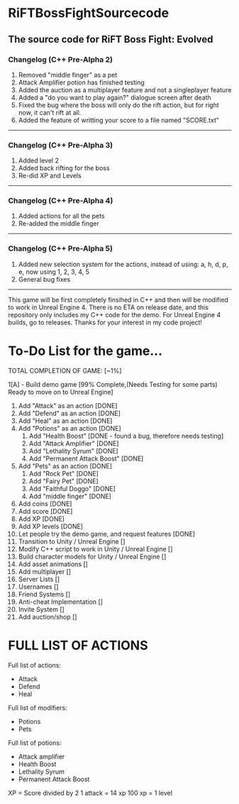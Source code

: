 # RiFTBossFightSourcecode
The source code for RiFT Boss Fight: Evolved
------------------------------------------
### Changelog (C++ Pre-Alpha 2)
1. Removed "middle finger" as a pet
2. Attack Amplifier potion has finished testing
3. Added the auction as a multiplayer feature and not a singleplayer feature
4. Added a "do you want to play again?" dialogue screen after death
5. Fixed the bug where the boss will only do the rift action, but for right now, it can't rift at all.
6. Added the feature of writting your score to a file named "SCORE.txt"
------------------------------------------
### Changelog (C++ Pre-Alpha 3)
1. Added level 2
2. Added back rifting for the boss
3. Re-did XP and Levels
------------------------------------------
### Changelog (C++ Pre-Alpha 4)
1. Added actions for all the pets
2. Re-added the middle finger
------------------------------------------
### Changelog (C++ Pre-Alpha 5)
1. Added new selection system for the actions, instead of using: a, h, d, p, e, now using 1, 2, 3, 4, 5
2. General bug fixes
------------------------------------------
This game will be first completely finsihed in C++ and then will be modified to work in Unreal Engine 4.
There is no ETA on release date, and this repository only includes my C++ code for the demo. For Unreal Engine 4 builds, go to releases.
Thanks for your interest in my code project!

# To-Do List for the game...

TOTAL COMPLETION OF GAME: [~1%]

1[A] - Build demo game [99% Complete,(Needs Testing for some parts) Ready to move on to Unreal Engine]
   1. Add "Attack" as an action [DONE]
   2. Add "Defend" as an action [DONE]
   3. Add "Heal" as an action [DONE]
   4. Add "Potions" as an action [DONE]
      1. Add "Health Boost" [DONE - found a bug, therefore needs testing]
      2. Add "Attack Amplifier" [DONE]
      3. Add "Lethality Syrum" [DONE]
      4. Add "Permanent Attack Boost" [DONE]
   5. Add "Pets" as an action [DONE]
      1. Add "Rock Pet" [DONE]
      2. Add "Fairy Pet" [DONE]
      3. Add "Faithful Doggo" [DONE]
      4. Add "middle finger" [DONE]
   6. Add coins [DONE]
   7. Add score [DONE]
   8. Add XP [DONE]
   9. Add XP levels [DONE]
7. Let people try the demo game, and request features [DONE]
8. Transition to Unity / Unreal Engine []
9. Modify C++ script to work in Unity / Unreal Engine []
10. Build character models for Unity / Unreal Engine []
11. Add asset animations []
12. Add multiplayer []
  1. Server Lists []
  2. Usernames []
  3. Friend Systems []
  4. Anti-cheat Implementation []
  5. Invite System []
  6. Add auction/shop []

# FULL LIST OF ACTIONS

Full list of actions:
- Attack
- Defend
- Heal

Full list of modifiers:
- Potions
- Pets

Full list of potions:
- Attack amplifier
- Health Boost
- Lethality Syrum
- Permanent Attack Boost

XP = Score divided by 2
1 attack = 14 xp
100 xp = 1 level
